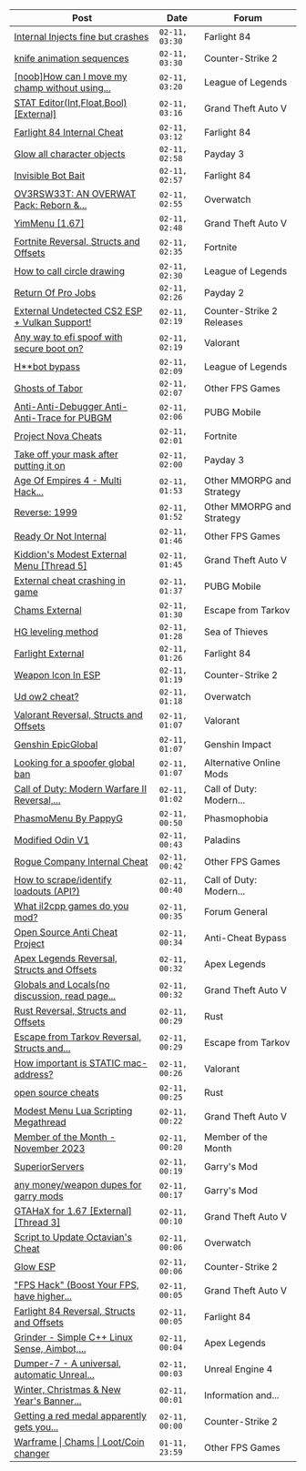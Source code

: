 |Post|Date|Forum|
|----|----|-----|
|[Internal Injects fine but crashes](https://www.unknowncheats.me/forum/farlight-84-a/608970-internal-injects-fine-crashes.html)|`02-11, 03:30`|Farlight 84|
|[knife animation sequences](https://www.unknowncheats.me/forum/counter-strike-2-a/606544-knife-animation-sequences.html)|`02-11, 03:30`|Counter-Strike 2|
|[\[noob\]How can I move my champ without using...](https://www.unknowncheats.me/forum/league-of-legends/608195-noob-move-champ-using-mouse.html)|`02-11, 03:20`|League of Legends|
|[STAT Editor(Int,Float,Bool)\[External\]](https://www.unknowncheats.me/forum/grand-theft-auto-v/476043-stat-editor-int-float-bool-external.html)|`02-11, 03:16`|Grand Theft Auto V|
|[Farlight 84 Internal Cheat](https://www.unknowncheats.me/forum/farlight-84-a/595407-farlight-84-internal-cheat.html)|`02-11, 03:12`|Farlight 84|
|[Glow all character objects](https://www.unknowncheats.me/forum/payday-3-a/608295-glow-character-objects.html)|`02-11, 02:58`|Payday 3|
|[Invisible Bot Bait](https://www.unknowncheats.me/forum/farlight-84-a/608967-invisible-bot-bait.html)|`02-11, 02:57`|Farlight 84|
|[OV3RSW33T: AN OVERWAT Pack: Reborn &...](https://www.unknowncheats.me/forum/overwatch/603412-ov3rsw33t-overwat-pack-reborn-recoded.html)|`02-11, 02:55`|Overwatch|
|[YimMenu \[1.67\]](https://www.unknowncheats.me/forum/grand-theft-auto-v/476972-yimmenu-1-67-a.html)|`02-11, 02:48`|Grand Theft Auto V|
|[Fortnite Reversal, Structs and Offsets](https://www.unknowncheats.me/forum/fortnite/235061-fortnite-reversal-structs-offsets.html)|`02-11, 02:35`|Fortnite|
|[How to call circle drawing](https://www.unknowncheats.me/forum/league-of-legends/608838-call-circle-drawing.html)|`02-11, 02:30`|League of Legends|
|[Return Of Pro Jobs](https://www.unknowncheats.me/forum/payday-2-a/607985-return-pro-jobs.html)|`02-11, 02:26`|Payday 2|
|[External Undetected CS2 ESP + Vulkan Support!](https://www.unknowncheats.me/forum/counter-strike-2-releases/608418-external-undetected-cs2-esp-vulkan-support.html)|`02-11, 02:19`|Counter-Strike 2 Releases|
|[Any way to efi spoof with secure boot on?](https://www.unknowncheats.me/forum/valorant/608728-efi-spoof-secure-boot.html)|`02-11, 02:19`|Valorant|
|[H**bot bypass](https://www.unknowncheats.me/forum/league-of-legends/608958-bot-bypass.html)|`02-11, 02:09`|League of Legends|
|[Ghosts of Tabor](https://www.unknowncheats.me/forum/other-fps-games/574607-ghosts-tabor.html)|`02-11, 02:07`|Other FPS Games|
|[Anti-Anti-Debugger Anti-Anti-Trace for PUBGM](https://www.unknowncheats.me/forum/pubg-mobile/593743-anti-anti-debugger-anti-anti-trace-pubgm.html)|`02-11, 02:06`|PUBG Mobile|
|[Project Nova Cheats](https://www.unknowncheats.me/forum/fortnite/608047-project-nova-cheats.html)|`02-11, 02:01`|Fortnite|
|[Take off your mask after putting it on](https://www.unknowncheats.me/forum/payday-3-a/608155-mask-putting.html)|`02-11, 02:00`|Payday 3|
|[Age Of Empires 4 - Multi Hack...](https://www.unknowncheats.me/forum/other-mmorpg-and-strategy/608205-age-empires-4-multi-hack-maphack-zoom-idle-alert-xbox-steam.html)|`02-11, 01:53`|Other MMORPG and Strategy|
|[Reverse: 1999](https://www.unknowncheats.me/forum/other-mmorpg-and-strategy/608198-reverse-1999-a.html)|`02-11, 01:52`|Other MMORPG and Strategy|
|[Ready Or Not Internal](https://www.unknowncheats.me/forum/other-fps-games/482944-ready-internal.html)|`02-11, 01:46`|Other FPS Games|
|[Kiddion's Modest External Menu \[Thread 5\]](https://www.unknowncheats.me/forum/grand-theft-auto-v/576854-kiddions-modest-external-menu-thread-5-a.html)|`02-11, 01:45`|Grand Theft Auto V|
|[External cheat crashing in game](https://www.unknowncheats.me/forum/pubg-mobile/608026-external-cheat-crashing-game.html)|`02-11, 01:37`|PUBG Mobile|
|[Chams External](https://www.unknowncheats.me/forum/escape-from-tarkov/608786-chams-external.html)|`02-11, 01:30`|Escape from Tarkov|
|[HG leveling method](https://www.unknowncheats.me/forum/sea-of-thieves/600091-hg-leveling-method.html)|`02-11, 01:28`|Sea of Thieves|
|[Farlight External](https://www.unknowncheats.me/forum/farlight-84-a/596190-farlight-external.html)|`02-11, 01:26`|Farlight 84|
|[Weapon Icon In ESP](https://www.unknowncheats.me/forum/counter-strike-2-a/608799-weapon-icon-esp.html)|`02-11, 01:19`|Counter-Strike 2|
|[Ud ow2 cheat?](https://www.unknowncheats.me/forum/overwatch/607240-ud-ow2-cheat.html)|`02-11, 01:18`|Overwatch|
|[Valorant Reversal, Structs and Offsets](https://www.unknowncheats.me/forum/valorant/385792-valorant-reversal-structs-offsets.html)|`02-11, 01:07`|Valorant|
|[Genshin EpicGlobal](https://www.unknowncheats.me/forum/genshin-impact/489622-genshin-epicglobal.html)|`02-11, 01:07`|Genshin Impact|
|[Looking for a spoofer global ban](https://www.unknowncheats.me/forum/alternative-online-mods/608916-looking-spoofer-global-ban.html)|`02-11, 01:07`|Alternative Online Mods|
|[Call of Duty: Modern Warfare II Reversal,...](https://www.unknowncheats.me/forum/call-of-duty-modern-warfare-ii/514893-call-duty-modern-warfare-ii-reversal-structs-offsets.html)|`02-11, 01:02`|Call of Duty: Modern...|
|[PhasmoMenu By PappyG](https://www.unknowncheats.me/forum/phasmophobia/485776-phasmomenu-pappyg.html)|`02-11, 00:50`|Phasmophobia|
|[Modified Odin V1](https://www.unknowncheats.me/forum/paladins/585919-modified-odin-v1.html)|`02-11, 00:43`|Paladins|
|[Rogue Company Internal Cheat](https://www.unknowncheats.me/forum/other-fps-games/604154-rogue-company-internal-cheat.html)|`02-11, 00:42`|Other FPS Games|
|[How to scrape/identify loadouts (API?)](https://www.unknowncheats.me/forum/call-of-duty-modern-warfare-ii/604795-scrape-identify-loadouts-api.html)|`02-11, 00:40`|Call of Duty: Modern...|
|[What il2cpp games do you mod?](https://www.unknowncheats.me/forum/forum-general/605261-il2cpp-games-mod.html)|`02-11, 00:35`|Forum General|
|[Open Source Anti Cheat Project](https://www.unknowncheats.me/forum/anti-cheat-bypass/606032-source-anti-cheat-project.html)|`02-11, 00:34`|Anti-Cheat Bypass|
|[Apex Legends Reversal, Structs and Offsets](https://www.unknowncheats.me/forum/apex-legends/319804-apex-legends-reversal-structs-offsets.html)|`02-11, 00:32`|Apex Legends|
|[Globals and Locals(no discussion, read page...](https://www.unknowncheats.me/forum/grand-theft-auto-v/500059-globals-locals-discussion-read-page-1-a.html)|`02-11, 00:32`|Grand Theft Auto V|
|[Rust Reversal, Structs and Offsets](https://www.unknowncheats.me/forum/rust/164256-rust-reversal-structs-offsets.html)|`02-11, 00:29`|Rust|
|[Escape from Tarkov Reversal, Structs and...](https://www.unknowncheats.me/forum/escape-from-tarkov/226519-escape-tarkov-reversal-structs-offsets.html)|`02-11, 00:29`|Escape from Tarkov|
|[How important is STATIC mac-address?](https://www.unknowncheats.me/forum/valorant/608936-static-mac-address.html)|`02-11, 00:26`|Valorant|
|[open source cheats](https://www.unknowncheats.me/forum/rust/608938-source-cheats.html)|`02-11, 00:25`|Rust|
|[Modest Menu Lua Scripting Megathread](https://www.unknowncheats.me/forum/grand-theft-auto-v/463868-modest-menu-lua-scripting-megathread.html)|`02-11, 00:22`|Grand Theft Auto V|
|[Member of the Month - November 2023](https://www.unknowncheats.me/forum/member-of-the-month/608947-month-november-2023-a.html)|`02-11, 00:20`|Member of the Month|
|[SuperiorServers](https://www.unknowncheats.me/forum/garry-s-mod/608541-superiorservers.html)|`02-11, 00:19`|Garry's Mod|
|[any money/weapon dupes for garry mods](https://www.unknowncheats.me/forum/garry-s-mod/606584-money-weapon-dupes-garry-mods.html)|`02-11, 00:17`|Garry's Mod|
|[GTAHaX for 1.67 \[External\] \[Thread 3\]](https://www.unknowncheats.me/forum/grand-theft-auto-v/461672-gtahax-1-67-external-thread-3-a.html)|`02-11, 00:10`|Grand Theft Auto V|
|[Script to Update Octavian's Cheat](https://www.unknowncheats.me/forum/overwatch/606167-script-update-octavians-cheat.html)|`02-11, 00:06`|Overwatch|
|[Glow ESP](https://www.unknowncheats.me/forum/counter-strike-2-a/608945-glow-esp.html)|`02-11, 00:06`|Counter-Strike 2|
|["FPS Hack" (Boost Your FPS, have higher...](https://www.unknowncheats.me/forum/grand-theft-auto-v/605579-fps-hack-boost-fps-settings.html)|`02-11, 00:05`|Grand Theft Auto V|
|[Farlight 84 Reversal, Structs and Offsets](https://www.unknowncheats.me/forum/farlight-84-a/580566-farlight-84-reversal-structs-offsets.html)|`02-11, 00:05`|Farlight 84|
|[Grinder - Simple C++ Linux Sense, Aimbot,...](https://www.unknowncheats.me/forum/apex-legends/605888-grinder-simple-linux-sense-aimbot-triggerbot.html)|`02-11, 00:04`|Apex Legends|
|[Dumper-7 - A universal, automatic Unreal...](https://www.unknowncheats.me/forum/unreal-engine-4-a/594092-dumper-7-universal-automatic-unreal-engine-sdk-generator-ue4-ue5.html)|`02-11, 00:03`|Unreal Engine 4|
|[Winter, Christmas & New Year's Banner...](https://www.unknowncheats.me/forum/information-and-announcements/608944-winter-christmas-banner-contest-2023-a.html)|`02-11, 00:01`|Information and...|
|[Getting a red medal apparently gets you...](https://www.unknowncheats.me/forum/counter-strike-2-a/608930-getting-red-medal-apparently-manually-banned.html)|`02-11, 00:00`|Counter-Strike 2|
|[Warframe \| Chams \| Loot/Coin changer](https://www.unknowncheats.me/forum/other-fps-games/600451-warframe-chams-loot-coin-changer.html)|`01-11, 23:59`|Other FPS Games|
